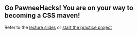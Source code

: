 ## Go PawneeHacks! You are on your way to becoming a CSS maven!

Refer to the [lecture slides](lecture/slides.md) or [start the practice project](style-project)
